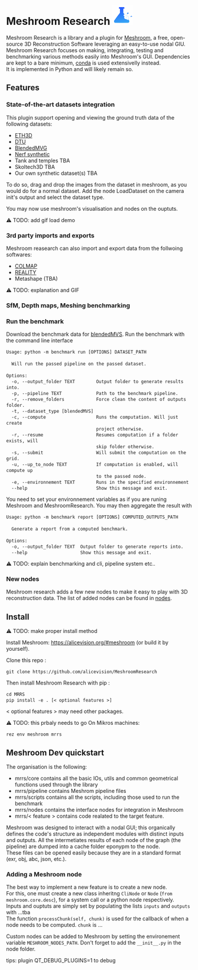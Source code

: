 # Meshroom Research ![](./assets/logo-inline.png)

Meshroom Research is a library and a plugin for [Meshroom](https://alicevision.org/#meshroom), a free, open-source 3D Reconstruction Software leveraging an easy-to-use nodal GIU.
Meshroom Research focuses on making, integrating, testing and benchmarking various methods easily into Meshroom's GUI.
Dependencies are kept to a bare minimum, [conda](https://conda.io/projects/conda/en/latest/user-guide/install/index.html) is used extensivelly instead.  
It is implemented in Python and will likely remain so.

## Features 

### State-of-the-art datasets integration

This plugin support opening and viewing the ground truth data of the following datasets:

- [ETH3D](https://www.eth3d.net/overview)
- [DTU](https://www.eth3d.net/overview)
- [BlendedMVG](https://www.eth3d.net/overview)
- [Nerf synthetic](https://www.eth3d.net/overview)
- Tank and temples TBA
- Skoltech3D TBA
- Our own synthetic dataset(s) TBA

To do so, drag and drop the images from the dataset in meshroom, as you would do for a normal dataset. 
Add the node LoadDataset on the camera init's output and select the dataset type.

You may now use meshroom's visualisation and nodes on the ouptuts. 

:warning: TODO: add gif load demo


### 3rd party imports and exports

Meshroom reasearch can also import and export data from the follwoing softwares:

- [COLMAP](https://colmap.github.io/)
- [REALITY](https://www.capturingreality.com/)
- Metashape (TBA)

:warning: TODO:  explanation and GIF

### SfM, Depth maps, Meshing benchmarking


### Run the benchmark
Download the benchmark data for [blendedMVS](https://github.com/YoYo000/BlendedMVS).
Run the benchmark with the command line interface

```
Usage: python -m benchmark run [OPTIONS] DATASET_PATH

  Will run the passed pipeline on the passed dataset.

Options:
  -o, --output_folder TEXT        Output folder to generate results into.
  -p, --pipeline TEXT             Path to the benchmark pipeline.
  -r, --remove_folders            Force clean the content of outputs folder.
  -t, --dataset_type [blendedMVS]
  -c, --compute                   Runs the computation. Will just create
                                  project otherwise.
  -r, --resume                    Resumes computation if a folder exists, will
                                  skip folder otherwise.
  -s, --submit                    Will submit the computation on the grid.
  -u, --up_to_node TEXT           If computation is enabled, will compute up
                                  to the passed node.
  -e, --environnement TEXT        Runs in the specified environnement
  --help                          Show this message and exit.
```
You need to set your environnement variables as if you are runing Meshroom and MeshroomResearch.
You may then aggregate the result with
```
Usage: python -m benchmark report [OPTIONS] COMPUTED_OUTPUTS_PATH

  Generate a report from a computed benchmark.

Options:
  -o, --output_folder TEXT  Output folder to generate reports into.
  --help                    Show this message and exit.
```

:warning: TODO: explain benchmarking and cli, pipeline system etc..

### New nodes

Meshroom research adds a few new nodes to make it easy to play with 3D reconstruction data.
The list of added nodes can be found in [nodes](mrrs/nodes/README.md).

## Install

:warning: TODO: make proper install method

Install Meshroom: https://alicevision.org/#meshroom (or build it by yourself).

Clone this repo :
```
git clone https://github.com/alicevision/MeshroomResearch
```
Then install Meshroom Research with pip :
```
cd MRRS
pip install -e . [< optional features >]
```
< optional features > may need other packages.

:warning: TODO: this prbaly needs to go
On Mikros machines:
```
rez env meshroom mrrs
```

## Meshroom Dev quickstart
The organisation is the following:
- mrrs/core contains all the basic IOs, utils and common geometrical functions used through the library
- mrrs/pipeline contains Meshrom pipeline files
- mrrs/scripts contains all the scripts, including those used to run the benchmark
- mrrs/nodes contains the interface nodes for integration in Meshroom
- mrrs/< feature > contains code realated to the target feature.
  
Meshroom was designed to interact with a nodal GUI; this organically defines the code's structure as independent modules with distinct inputs and outputs. All the intermetiates results of each node of the graph (the pipeline) are dumped into a cache folder eponypm to the node.\
These files can be opened easily because they are in a standard format (exr, obj, abc, json, etc.).

### Adding a Meshroom node

The best way to implement a new feature is to create a new node.\
For this, one must create a new class inheritng `CliNode` or `Node` (`from meshroom.core.desc`), for a system call or a python node respectively.\
Inputs and ouptuts are simply set by populating the lists `inputs` and `outputs` with ...tba \
The function `processChunk(self, chunk)` is used for the callback of when a node needs to be computed.
`chunk` is ...

Custom nodes can be added to Meshroom by setting the environement variable `MESHROOM_NODES_PATH`.
Don't forget to add the `__init__.py` in the node folder.


tips:
plugin QT_DEBUG_PLUGINS=1 to debug

